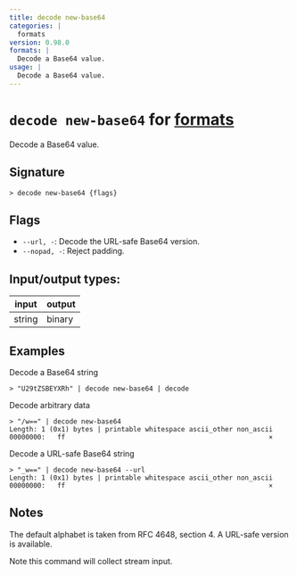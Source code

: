 ```yaml
---
title: decode new-base64
categories: |
  formats
version: 0.98.0
formats: |
  Decode a Base64 value.
usage: |
  Decode a Base64 value.
---
```

<!-- This file is automatically generated. Please edit the command in https://github.com/nushell/nushell instead. -->

# `decode new-base64` for [formats](/commands/categories/formats.md)

<div class='command-title'>Decode a Base64 value.</div>

## Signature

```> decode new-base64 {flags} ```

## Flags

 -  `--url, -`: Decode the URL-safe Base64 version.
 -  `--nopad, -`: Reject padding.


## Input/output types:

| input  | output |
| ------ | ------ |
| string | binary |

## Examples

Decode a Base64 string
```nu
> "U29tZSBEYXRh" | decode new-base64 | decode

```

Decode arbitrary data
```nu
> "/w==" | decode new-base64
Length: 1 (0x1) bytes | printable whitespace ascii_other non_ascii
00000000:   ff                                                   ×

```

Decode a URL-safe Base64 string
```nu
> "_w==" | decode new-base64 --url
Length: 1 (0x1) bytes | printable whitespace ascii_other non_ascii
00000000:   ff                                                   ×

```

## Notes
The default alphabet is taken from RFC 4648, section 4.  A URL-safe version is available.

Note this command will collect stream input.